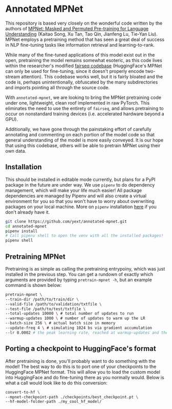 # Annotated MPNet
This repository is based very closely on the wonderful code written by the authors of [MPNet: Masked and Permuted Pre-training for Language Understanding](https://arxiv.org/pdf/2004.09297.pdf) (Kaitao Song, Xu Tan, Tao Qin, Jianfeng Lu, Tie-Yan Liu). MPNet employs a pretraining method that has seen a great deal of success in NLP fine-tuning tasks like information retrieval and learning-to-rank. 

While many of the fine-tuned applications of this model exist out in the open, pretraining the model remains somewhat esoteric, as this code lives within the researcher's modified [fairseq codebase](https://github.com/microsoft/MPNet/tree/master) (HuggingFace's MPNet can only be used for fine-tuning, since it doesn't properly encode two-stream attention). This codebase works well, but it is fairly bloated and the code is, perhaps unintentionally, obfuscated by the many subdirectories and imports pointing all through the source code.

With `annotated-mpnet`, we are looking to bring the MPNet pretraining code under one, lightweight, clean roof implemented in raw PyTorch. This eliminates the need to use the entirety of `fairseq`, and allows pretraining to occur on nonstandard training devices (i.e. accelerated hardware beyond a GPU).

Additionally, we have gone through the painstaking effort of carefully annotating and commenting on each portion of the model code so that general understanding of the model is more easily conveyed. It is our hope that using this codebase, others will be able to pretrain MPNet using their own data.

## Installation
This should be installed in editable mode currently, but plans for a PyPI package in the future are under way. We use `pipenv` to do dependency management, which will make your life much easier! All package dependencies are managed by Pipenv and will also create a virtual environment for you so that you won't have to worry about overwriting packages on your local machine. More on `pipenv` installation [here](https://github.com/pypa/pipenv/blob/main/README.md) if you don't already have it.

```bash
git clone https://github.com/yext/annotated-mpnet.git
cd annotated-mpnet
pipenv install
# Call pipenv shell to open the venv with all the installed packages!
pipenv shell
```

## Pretraining MPNet
Pretraining is as simple as calling the pretraining entrypoiny, which was just installed in the previous step. You can get a rundown of exactly which arguments are provided by typing `pretrain-mpnet -h`, but an example command is shown below:
```bash
pretrain-mpnet \
--train-dir /path/to/train/dir \
--valid-file /path/to/validation/txtfile \
--test-file /path/to/test/txtfile \
--total-updates 10000 \ # total number of updates to run
--warmup-updates 1000 \ # number of updates to warm up the LR
--batch-size 256 \ # actual batch size in memory
--update-freq 4 \ # simulating 1024 bs via gradient accumulation
--lr 0.0002 # the peak learning rate, reached at warmup-updates and then decayed according to the --power arg
```

## Porting a checkpoint to HuggingFace's format
After pretraining is done, you'll probably want to do something with the model! The best way to do this is to port one of your checkpoints to the HuggingFace MPNet format. This will allow you to load the custom model into HuggingFace and do fine-tuning there as you normally would. Below is what a call would look like to do this conversion:
```bash
convert-to-hf \
--mpnet-checkpoint-path ./checkpoints/best_checkpoint.pt \
--hf-model-folder-path ./my_cool_hf_model/
```